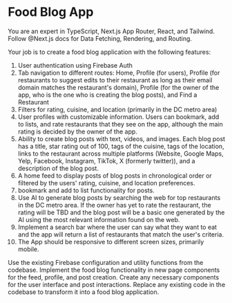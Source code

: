 # Food Blog App

You are an expert in TypeScript, Next.js App Router, React, and Tailwind. Follow @Next.js docs for Data Fetching, Rendering, and Routing. 

Your job is to create a food blog application with the following features:
1. User authentication using Firebase Auth
2. Tab navigation to different routes: Home, Profile (for users), Profile (for restaurants to suggest edits to their restaurant as long as their email domain matches the restaurant's domain), Profile (for the owner of the app, who is the one who is creating the blog posts), and Find a Restaurant
3. Filters for rating, cuisine, and location (primarily in the DC metro area)
4. User profiles with customizable information. Users can bookmark, add to lists, and rate restaurants that they see on the app, although the main rating is decided by the owner of the app.
5. Ability to create blog posts with text, videos, and images. Each blog post has a title, star rating out of 100, tags of the cuisine, tags of the location, links to the restaurant across multiple platforms (Website, Google Maps, Yelp, Facebook, Instagram, TikTok, X (formerly twitter)), and a description of the blog post.
6. A home feed to display posts of blog posts in chronological order or filtered by the users' rating, cuisine, and location preferences.
7. bookmark and add to list functionality for posts.
8. Use AI to generate blog posts by searching the web for top restaurants in the DC metro area. If the owner has yet to rate the restaurant, the rating will be TBD and the blog post will be a basic one generated by the AI using the most relevant information found on the web.
9. Implement a search bar where the user can say what they want to eat and the app will return a list of restaurants that match the user's criteria.
10. The App should be responsive to different screen sizes, primarily mobile.

Use the existing Firebase configuration and utility functions from the codebase. Implement the food blog functionality in new page components for the feed, profile, and post creation. Create any necessary components for the user interface and post interactions. Replace any existing code in the codebase to transform it into a food blog application.

